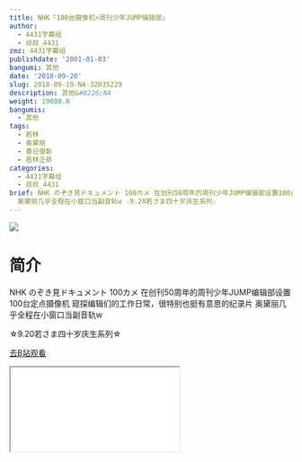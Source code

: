 ```yaml
---
title: NHK「100台摄像机×周刊少年JUMP编辑部」
author:
  - 4431字幕组
  - 叔叔_4431
zmz: 4431字幕组
publishdate: '2001-01-03'
bangumi: 其他
date: '2018-09-20'
slug: 2018-09-19-NA-32035229
description: 其他&#8226;NA
weight: 19080.0
bangumis:
  - 其他
tags:
  - 若林
  - 奥黛丽
  - 春日俊彰
  - 若林正恭
categories:
  - 4431字幕组
  - 叔叔_4431
brief: NHK のぞき見ドキュメント 100カメ 在创刊50周年的周刊少年JUMP编辑部设置100台定点摄像机 窥探编辑们的工作日常，很特别也挺有意思的纪录片
  奥黛丽几乎全程在小窗口当副音轨w ☆9.20若さま四十岁庆生系列☆
---
```

![](https://i.imgur.com/MaDDzU5.jpg)
# 简介  
NHK のぞき見ドキュメント 100カメ
在创刊50周年的周刊少年JUMP编辑部设置100台定点摄像机
窥探编辑们的工作日常，很特别也挺有意思的纪录片
奥黛丽几乎全程在小窗口当副音轨w

☆9.20若さま四十岁庆生系列☆  

[去B站观看](https://www.bilibili.com/video/av32035229/)
<div class ="resp-container"><iframe class="testiframe" src="//player.bilibili.com/player.html?aid=32035229"", scrolling="no", allowfullscreen="true" > </iframe></div> 
